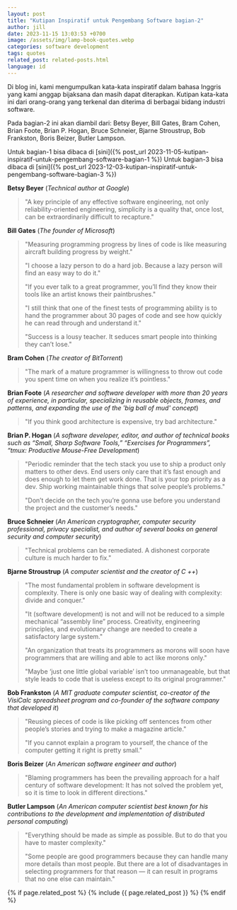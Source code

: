 ```yaml
---
layout: post
title: "Kutipan Inspiratif untuk Pengembang Software bagian-2"
author: jill
date: 2023-11-15 13:03:53 +0700
image: /assets/img/lamp-book-quotes.webp
categories: software development
tags: quotes
related_post: related-posts.html
language: id
---
```

Di blog ini, kami mengumpulkan kata-kata inspiratif dalam bahasa Inggris yang kami anggap 
bijaksana dan masih dapat diterapkan. Kutipan kata-kata ini dari orang-orang yang terkenal dan 
diterima di berbagai bidang industri software. 

Pada bagian-2 ini akan diambil dari: Betsy Beyer, Bill Gates, Bram Cohen, Brian Foote, Brian P. Hogan, Bruce Schneier,
Bjarne Stroustrup, Bob Frankston, Boris Beizer, Butler Lampson.

Untuk bagian-1 bisa dibaca di [sini]({% post_url 2023-11-05-kutipan-inspiratif-untuk-pengembang-software-bagian-1 %})
Untuk bagian-3 bisa dibaca di [sini]({% post_url 2023-12-03-kutipan-inspiratif-untuk-pengembang-software-bagian-3 %})

**Betsy Beyer** (*Technical author at Google*)

> "A key principle of any effective software engineering, not only reliability-oriented engineering, simplicity is a quality that, once lost, can be extraordinarily difficult to recapture."


**Bill Gates** (*The founder of Microsoft*)

> "Measuring programming progress by lines of code is like measuring aircraft building progress by weight."
>
> "I choose a lazy person to do a hard job. Because a lazy person will find an easy way to do it."
>
> "If you ever talk to a great programmer, you’ll find they know their tools like an artist knows their paintbrushes."
>
> "I still think that one of the finest tests of programming ability is to hand the programmer about 30 pages of code and see how quickly he can read through and understand it."
>
> "Success is a lousy teacher. It seduces smart people into thinking they can’t lose."


**Bram Cohen** (*The creator of BitTorrent*)

> "The mark of a mature programmer is willingness to throw out code you spent time on when you realize it’s pointless."


**Brian Foote** (*A researcher and software developer with more than 20 years of experience, in particular, specializing in reusable objects, frames, and patterns, and expanding the use of the 'big ball of mud' concept*)

> "If you think good architecture is expensive, try bad architecture."


**Brian P. Hogan** (*A software developer, editor, and author of technical books such as “Small, Sharp Software Tools,” “Exercises for Programmers”, “tmux: Productive Mouse-Free Development*)

> "Periodic reminder that the tech stack you use to ship a product only matters to other devs. End users only care that it’s fast enough and does enough to let them get work done. That is your top priority as a dev. Ship working maintainable things that solve people’s problems."
> 
> "Don’t decide on the tech you’re gonna use before you understand the project and the customer’s needs."


**Bruce Schneier** (*An American cryptographer, computer security professional, privacy specialist, and author of several books on general security and computer security*)

> "Technical problems can be remediated. A dishonest corporate culture is much harder to fix."


**Bjarne Stroustrup** (*A computer scientist and the creator of C ++*)

> "The most fundamental problem in software development is complexity. There is only one basic way of dealing with complexity: divide and conquer."
>
> "It (software development) is not and will not be reduced to a simple mechanical “assembly line” process. Creativity, engineering principles, and evolutionary change are needed to create a satisfactory large system."
>
> "An organization that treats its programmers as morons will soon have programmers that are willing and able to act like morons only."
>
> "Maybe ‘just one little global variable’ isn’t too unmanageable, but that style leads to code that is useless except to its original programmer."


**Bob Frankston** (*A MIT graduate computer scientist, co-creator of the VisiCalc spreadsheet program and co-founder of the software company that developed it*)

> "Reusing pieces of code is like picking off sentences from other people’s stories and trying to make a magazine article."
>
> "If you cannot explain a program to yourself, the chance of the computer getting it right is pretty small."


**Boris Beizer** (*An American software engineer and author*)

> "Blaming programmers has been the prevailing approach for a half century of software development: It has not solved the problem yet, so it is time to look in different directions."


**Butler Lampson** (*An American computer scientist best known for his contributions to the development and implementation of distributed personal computing*)

> "Everything should be made as simple as possible. But to do that you have to master complexity."
>
> "Some people are good programmers because they can handle many more details than most people. But there are a lot of disadvantages in selecting programmers for that reason — it can result in programs that no one else can maintain."

{% if page.related_post %}
  {% include {{ page.related_post }} %}
{% endif %}